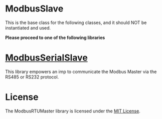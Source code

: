 
# ModbusSlave

This is the base class for the following classes, and it should NOT be instantiated and used.

**Please proceed to one of the following libraries**

# [ModbusSerialSlave](../ModbusSerialSlave/)

This library empowers an imp to communicate the Modbus Master via the RS485 or RS232 protocol.

# License

The ModbusRTUMaster library is licensed under the [MIT License](../LICENSE).
